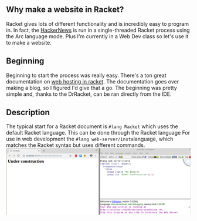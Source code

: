 ## Why make a website in Racket?
Racket gives lots of different functionality and is incredibly easy to program in. In fact, the [HackerNews](https://news.ycombinator.com/) is run in a single-threaded Racket process using the Arc language mode.
Plus I'm currently in a Web Dev class so let's use it to make a website.

## Beginning
Beginning to start the process was really easy. There's a ton great documentation on [web hosting in racket](https://docs.racket-lang.org/continue/). The documentation goes over making a blog, so I figured I'd give that a go. The beginning was pretty simple and, thanks to the DrRacket, can be ran directly from the IDE. 

## Description
The typical start for a Racket document is ```#lang Racket``` which uses the default Racket language. This can be done through the Racket language For use in web development the ```#lang web-server/insta```language, which matches the Racket syntax but uses different commands. ![Beginning Blog](./beginningWebsite.png)
